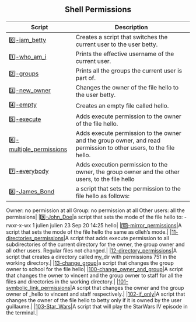 ## <p style="text-align:center;"> **Shell Permissions** </p> ##
| Script | Description |
| ------ | ------ |
| [0️⃣-iam_betty](0-iam_betty) |Creates a script that switches the current user to the user betty. |
| [1️⃣-who_am_i](1-who_am_i) | Prints the effective username of the current user.|
| [2️⃣-groups](2-groups) | Prints all the groups the current user is part of. |
| [3️⃣-new_owner](3-new_owner) | Changes the owner of the file hello to the user betty. |
| [4️⃣-empty](4-empty) | Creates an empty file called hello. |
|[5️⃣-execute](5-execute) | Adds execute permission to the owner of the file hello. |
|[6️⃣-multiple_permissions](6-multiple_permissions)|Adds execute permission to the owner and the group owner, and read permission to other users, to the file hello.|
|[7️⃣️-everybody](7-everybody)|Adds execution permission to the owner, the group owner and the other users, to the file hello|
|[8️⃣-James_Bond](8-James_Bond)|a script that sets the permission to the file hello as follows:
Owner: no permission at all
Group: no permission at all
Other users: all the permissions|
|[9️⃣-John_Doe](9-John_Doe)|a script that sets the mode of the file hello to: -rwxr-x-wx 1 julien julien 23 Sep 20 14:25 hello|
|[🔟-mirror_permissions](10-mirror_permissions)|A script that sets the mode of the file hello the same as olleh’s mode.|
|[11️-directories_permissions](11-directories_permissions)|A script that adds execute permission to all subdirectories of the current directory for the owner, the group owner and all other users. Regular files not changed.|
|[12️-directory_permissions](12-directory_permissions)|A script that creates a directory called my_dir with permissions 751 in the working directory.|
|[13-change_group](13-change_group)|a script that changes the group owner to school for the file hello|
|[100-change_owner_and_group](100-change_owner_and_group)|A script that changes the owner to vincent and the group owner to staff for all the files and directories in the working directory.|
|[101-symbolic_link_permissions](101-symbolic_link_permissions)|A script that changes the owner and the group owner of _hello to vincent and staff respectively.|
|[102-if_only](102-if_only)|A script that changes the owner of the file hello to betty only if it is owned by the user guillaume.|
|[103-Star_Wars](103-Star_Wars)|A script that will play the StarWars IV episode in the terminal.|

